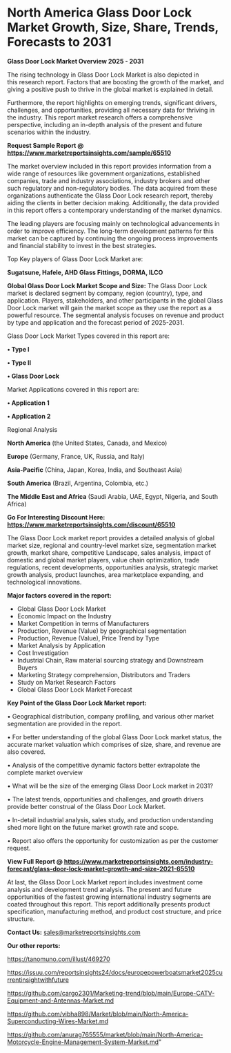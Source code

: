 # North America Glass Door Lock Market Growth, Size, Share, Trends, Forecasts to 2031

<Strong> Glass Door Lock Market Overview 2025 - 2031</strong>

The rising technology in Glass Door Lock Market is also depicted in this research report. Factors that are boosting the growth of the market, and giving a positive push to thrive in the global market is explained in detail.

Furthermore, the report highlights on emerging trends, significant drivers, challenges, and opportunities, providing all necessary data for thriving in the industry. This report market research offers a comprehensive perspective, including an in-depth analysis of the present and future scenarios within the industry.

<strong>Request Sample Report @ <a href=https://www.marketreportsinsights.com/sample/65510>https://www.marketreportsinsights.com/sample/65510</a></strong>

The market overview included in this report provides information from a wide range of resources like government organizations, established companies, trade and industry associations, industry brokers and other such regulatory and non-regulatory bodies. The data acquired from these organizations authenticate the Glass Door Lock research report, thereby aiding the clients in better decision making. Additionally, the data provided in this report offers a contemporary understanding of the market dynamics.

The leading players are focusing mainly on technological advancements in order to improve efficiency. The long-term development patterns for this market can be captured by continuing the ongoing process improvements and financial stability to invest in the best strategies.

Top Key players of Glass Door Lock Market are:

<strong>Sugatsune, Hafele, AHD Glass Fittings, DORMA, ILCO</strong>

<strong><b>Global Glass Door Lock Market Scope and Size:</b></strong>
The Glass Door Lock market is declared segment by company, region (country), type, and application. Players, stakeholders, and other participants in the global Glass Door Lock market will gain the market scope as they use the report as a powerful resource. The segmental analysis focuses on revenue and product by type and application and the forecast period of 2025-2031.

Glass Door Lock Market Types covered in this report are:

<strong>• Type I

• Type II

• Glass Door Lock</strong>

Market Applications covered in this report are:

<strong>• Application 1

• Application 2</strong> 

Regional Analysis

<strong>North America</strong> (the United States, Canada, and Mexico)

<strong>Europe</strong> (Germany, France, UK, Russia, and Italy)

<strong>Asia-Pacific</strong> (China, Japan, Korea, India, and Southeast Asia)

<strong>South America</strong> (Brazil, Argentina, Colombia, etc.)

<strong>The Middle East and Africa</strong> (Saudi Arabia, UAE, Egypt, Nigeria, and South Africa)

<strong>Go For Interesting Discount Here: <a href=https://www.marketreportsinsights.com/discount/65510>https://www.marketreportsinsights.com/discount/65510</a></strong>

The Glass Door Lock market report provides a detailed analysis of global market size, regional and country-level market size, segmentation market growth, market share, competitive Landscape, sales analysis, impact of domestic and global market players, value chain optimization, trade regulations, recent developments, opportunities analysis, strategic market growth analysis, product launches, area marketplace expanding, and technological innovations.

<strong><b>Major factors covered in the report:</b></strong>
<ul>
  <li>Global Glass Door Lock Market </li>
  <li>Economic Impact on the Industry</li>
  <li>Market Competition in terms of Manufacturers</li>
  <li>Production, Revenue (Value) by geographical segmentation</li>
  <li>Production, Revenue (Value), Price Trend by Type</li>
  <li>Market Analysis by Application</li>
  <li>Cost Investigation</li>
  <li>Industrial Chain, Raw material sourcing strategy and Downstream Buyers</li>
  <li>Marketing Strategy comprehension, Distributors and Traders</li>
  <li>Study on Market Research Factors</li>
  <li>Global Glass Door Lock Market Forecast</li>
</ul>

<strong><b>Key Point of the Glass Door Lock Market report:</b></strong>

• Geographical distribution, company profiling, and various other market segmentation are provided in the report.

• For better understanding of the global Glass Door Lock market status, the accurate market valuation which comprises of size, share, and revenue are also covered.

• Analysis of the competitive dynamic factors better extrapolate the complete market overview

• What will be the size of the emerging Glass Door Lock market in 2031?

• The latest trends, opportunities and challenges, and growth drivers provide better construal of the Glass Door Lock Market.

• In-detail industrial analysis, sales study, and production understanding shed more light on the future market growth rate and scope.

• Report also offers the opportunity for customization as per the customer request.

<strong><b>View Full Report @ <a href=https://www.marketreportsinsights.com/industry-forecast/glass-door-lock-market-growth-and-size-2021-65510>https://www.marketreportsinsights.com/industry-forecast/glass-door-lock-market-growth-and-size-2021-65510</a></b></strong>


At last, the Glass Door Lock Market report includes investment come analysis and development trend analysis. The present and future opportunities of the fastest growing international industry segments are coated throughout this report. This report additionally presents product specification, manufacturing method, and product cost structure, and price structure.

<strong>Contact Us:</strong>
sales@marketreportsinsights.com

<strong>Our other reports:</strong>

<a href=https://tanomuno.com/illust/469270>https://tanomuno.com/illust/469270</a>

<a href=https://issuu.com/reportsinsights24/docs/europepowerboatsmarket2025currentinsightwithfuture>https://issuu.com/reportsinsights24/docs/europepowerboatsmarket2025currentinsightwithfuture</a>

<a href=https://github.com/cargo2301/Marketing-trend/blob/main/Europe-CATV-Equipment-and-Antennas-Market.md>https://github.com/cargo2301/Marketing-trend/blob/main/Europe-CATV-Equipment-and-Antennas-Market.md</a>

<a href=https://github.com/vibha898/Market/blob/main/North-America-Superconducting-Wires-Market.md>https://github.com/vibha898/Market/blob/main/North-America-Superconducting-Wires-Market.md</a>

<a href=https://github.com/anurag765555/market/blob/main/North-America-Motorcycle-Engine-Management-System-Market.md>https://github.com/anurag765555/market/blob/main/North-America-Motorcycle-Engine-Management-System-Market.md</a>"
